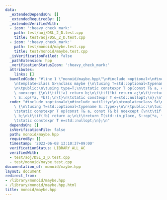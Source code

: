 ```yaml
---
data:
  _extendedDependsOn: []
  _extendedRequiredBy: []
  _extendedVerifiedWith:
  - icon: ':heavy_check_mark:'
    path: test/aoj/DSL_2_D.test.cpp
    title: test/aoj/DSL_2_D.test.cpp
  - icon: ':heavy_check_mark:'
    path: test/monoid/maybe.test.cpp
    title: test/monoid/maybe.test.cpp
  _isVerificationFailed: false
  _pathExtension: hpp
  _verificationStatusIcon: ':heavy_check_mark:'
  attributes:
    links: []
  bundledCode: "#line 1 \"monoid/maybe.hpp\"\n#include <optional>\n#include <utility>\n\
    \ntemplate<class S>\nclass maybe {\n\tusing T=std::optional<typename S::type>;\n\
    \n\tpublic:\n\tusing type=T;\n\tstatic constexpr T op(const T& a, const T& b)\
    \ noexcept {\n\t\tif(!a) return b;\n\t\tif(!b) return a;\n\t\treturn T(std::in_place,\
    \ S::op(*a, *b));\n\t}\n\tstatic constexpr T e=std::nullopt;\n};\n"
  code: "#include <optional>\n#include <utility>\n\ntemplate<class S>\nclass maybe\
    \ {\n\tusing T=std::optional<typename S::type>;\n\n\tpublic:\n\tusing type=T;\n\
    \tstatic constexpr T op(const T& a, const T& b) noexcept {\n\t\tif(!a) return\
    \ b;\n\t\tif(!b) return a;\n\t\treturn T(std::in_place, S::op(*a, *b));\n\t}\n\
    \tstatic constexpr T e=std::nullopt;\n};\n"
  dependsOn: []
  isVerificationFile: false
  path: monoid/maybe.hpp
  requiredBy: []
  timestamp: '2022-06-08 13:10:37+09:00'
  verificationStatus: LIBRARY_ALL_AC
  verifiedWith:
  - test/aoj/DSL_2_D.test.cpp
  - test/monoid/maybe.test.cpp
documentation_of: monoid/maybe.hpp
layout: document
redirect_from:
- /library/monoid/maybe.hpp
- /library/monoid/maybe.hpp.html
title: monoid/maybe.hpp
---
```

